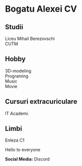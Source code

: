 # Bogatu Alexei CV

## Studii

Liceu Mihail Berezovschi   
CUTM  

## Hobby

3D-modeling  
Programing  
Music  
Movie  

## Cursuri extracuriculare

IT Academi.

## Limbi

Enleza C1

Hello to everyone

__Social Media:__
Discord